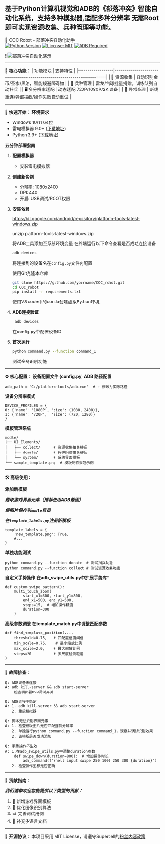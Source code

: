 基于Python计算机视觉和ADB的《部落冲突》智能自动化系统，支持多种模拟器,适配多种分辨率
无需Root即可实现资源收集、兵种管理等功能。
---------------------------------
🏰 COC Robot - 部落冲突自动化助手    
[![Python Version](https://img.shields.io/badge/Python-3.9%2B-blue.svg)](https://www.python.org/)
[![License: MIT](https://img.shields.io/badge/License-MIT-green.svg)](https://opensource.org/licenses/MIT)
[![ADB Required](https://img.shields.io/badge/ADB-34.0.5+-orange.svg)](https://developer.android.com/studio/releases/platform-tools)

!!![部落冲突自动化演示](images/demo.gif)

---------------------------------
**🌟 核心功能：**
| 功能模块         | 支持特性                                                                 |
|------------------|-------------------------------------------------------------------------|
| 🔄 资源收集       | 自动识别金币/圣水/黑油，智能规避障碍物                                   |
| 🐉 兵种管理       | 雷龙/气球批量捐赠，训练队列自动补兵                                      |
| 🖥️ 多分辨率适配   | 动态适配 720P/1080P/2K 设备                                             |
| 🚨 异常处理       | 断线重连/弹窗拦截/操作失败自动重试                                       |

---------------------------------
**🚀 快速开始：**
****环境要求****
- Windows 10/11 64位
- 雷电模拟器 9.0+ ([下载地址](https://www.ldmnq.com))
- Python 3.9+ ([下载地址](https://www.python.org/downloads/))

**五分钟部署指南**

1. **配置模拟器**
   - 安装雷电模拟器
   
2. **创建新实例**
   - 分辨率: 1080x2400
   - DPI: 440
   - 开启: USB调试/ROOT权限

3. **安装依赖**
   
    https://dl.google.com/android/repository/platform-tools-latest-windows.zip
   
    unzip platform-tools-latest-windows.zip
   
   将ADB工具添加至系统环境变量
   在终端运行以下命令查看是否成功连接设备
    
    ```bash
    adb devices
    ```
    将连接到的设备名在`config.py`文件内配置

    使用Git克隆本仓库
    ```bash
    git clone https://github.com/yourname/COC_robot.git
    cd COC_robot
    pip install -r requirements.txt
    ```

    使用VS code中的conda创建虚拟Python环境

4. **ADB连接验证**
   ```bash
    adb devices
   ```
    在config.py中配置设备ID

6. **首次运行**
   ```bash
   python command.py --function command_1
   ```
   测试全局识别功能
---------------------------------
**⚙️ 核心配置：**
**设备配置文件 (config.py)**
**ADB 路径配置**


    adb_path = 'C:/platform-tools/adb.exe'  # ← 修改为实际路径

    
**设备分辨率模式**


    DEVICE_PROFILES = {
    0: {'name': '1080P', 'size': (1080, 2400)},
    1: {'name': '720P',  'size': (720, 1280)}
    }

    
**模板管理系统**

    modle/
    ├── UI_Elements/
    │   ├── collect/      # 资源收集相关模板
    │   ├── donate/       # 兵种捐赠相关模板
    │   └── system/       # 系统界面模板
    └── sample_template.png  # 模板制作规范示例
---------------------------------
**🛠️ 高级使用：**

**添加新模板**

***截取游戏界面元素（推荐使用ADB截图）***

***将图片保存到`modle`目录***

***在`template_labels.py`注册新模板***

    template_labels = {
        'new_template.png': True,
        #...
    }

**单独功能测试**

    python command.py --function donate  # 测试捐兵功能
    python command.py --function collect # 测试资源收集功能

**自定义手势操作**
****在adb_swipe_utils.py中扩展手势库*****

    def custom_swipe_pattern():
        multi_touch_zoom(
            start_x1=300, start_y1=800, 
            end_x1=500, end_y1=500,
            steps=15,  # 增加操作精度
            duration=300
        )

****高级参数调整****
****在template_match.py中调整匹配参数****

    def find_template_position(...,
        threshold=0.75,   # 匹配置信度阈值
        min_scale=0.75,    # 最小缩放比例
        max_scale=2.0,    # 最大缩放比例
        steps=20          # 多尺度检测粒度
    )
    
---------------------------------
**🚨 故障排查：**

    Q: ADB设备未连接
    A: adb kill-server && adb start-server
        检查模拟器USB调试开关

    Q: ADB连接不稳定
    A: 1. adb kill-server && adb start-server
       2. 重启模拟器

    Q: 脚本无法识别界面元素
    A: 1. 检查模板图片是否匹配当前分辨率
       2. 单独运行python command.py --function command_1，观察并调试识别效果
       2. 该模版是否成功添加

    Q: 手势操作不生效
    A: 1.在adb_swipe_utils.py中调整duration参数
        def swipe_down(duration=800):  # 增加操作时长
            adb_command(f"shell input swipe 250 1000 250 300 {duration}")
       2. 检查操作坐标是否正确
---------------------------------
**🤝 贡献指南：**

***我们诚挚欢迎您能提供以下类型的贡献：***
1. 🎯 新增游戏界面模板
2. 🧩 优化图像识别算法 
3. 📊 完善测试用例 
4. 📝 补充多语言文档

--------------------------------
**📄 开源协议：**
    本项目采用 MIT License，请遵守Supercell的[粉丝内容政策](https://www.supercell.com/fan-content-policy)

